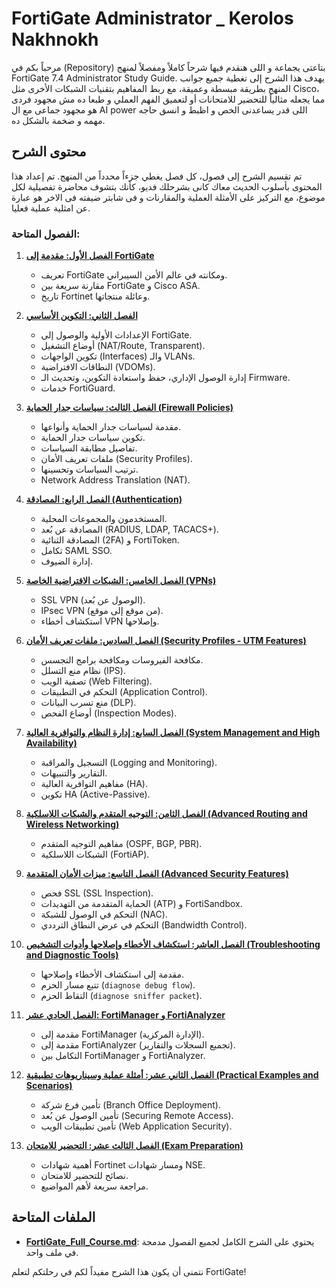 # FortiGate Administrator _ Kerolos Nakhnokh

مرحباً بكم في (Repository) بتاعتى يجماعة و اللى هنقدم فيها شرحاً كاملاً ومفصلاً لمنهج FortiGate 7.4 Administrator Study Guide. يهدف هذا الشرح إلى تغطية جميع جوانب المنهج بطريقة مبسطة وعميقة، مع ربط المفاهيم بتقنيات الشبكات الأخرى مثل Cisco، مما يجعله مثالياً للتحضير للامتحانات أو لتعميق الفهم العملي و طبعا ده مش مجهود فردى هو مجهود جماعى مع ال AI power اللى قدر يساعدنى الخص و اظبط و انسق حاجه مهمه و ضخمة بالشكل ده.

## محتوى الشرح

تم تقسيم الشرح إلى فصول، كل فصل يغطي جزءاً محدداً من المنهج. تم إعداد هذا المحتوى بأسلوب الحديث معاك كانى بشرحلك فديو، كأنك بتشوف محاضرة تفصيلية لكل موضوع، مع التركيز على الأمثلة العملية والمقارنات و فى شابتر ضيفته فى الاخر هو عبارة عن امثلية عملية فعليا.

### الفصول المتاحة:

1.  **[الفصل الأول: مقدمة إلى FortiGate](Chapter_01_Introduction_to_FortiGate.md)**
    -   تعريف FortiGate ومكانته في عالم الأمن السيبراني.
    -   مقارنة سريعة بين FortiGate و Cisco ASA.
    -   تاريخ Fortinet وعائلة منتجاتها.

2.  **[الفصل الثاني: التكوين الأساسي](Chapter_02_Basic_Configuration.md)**
    -   الإعدادات الأولية والوصول إلى FortiGate.
    -   أوضاع التشغيل (NAT/Route, Transparent).
    -   تكوين الواجهات (Interfaces) والـ VLANs.
    -   النطاقات الافتراضية (VDOMs).
    -   إدارة الوصول الإداري، حفظ واستعادة التكوين، وتحديث الـ Firmware.
    -   خدمات FortiGuard.

3.  **[الفصل الثالث: سياسات جدار الحماية (Firewall Policies)](Chapter_03_Firewall_Policies.md)**
    -   مقدمة لسياسات جدار الحماية وأنواعها.
    -   تكوين سياسات جدار الحماية.
    -   تفاصيل مطابقة السياسات.
    -   ملفات تعريف الأمان (Security Profiles).
    -   ترتيب السياسات وتحسينها.
    -   Network Address Translation (NAT).

4.  **[الفصل الرابع: المصادقة (Authentication)](Chapter_04_Authentication.md)**
    -   المستخدمون والمجموعات المحلية.
    -   المصادقة عن بُعد (RADIUS, LDAP, TACACS+).
    -   المصادقة الثنائية (2FA) و FortiToken.
    -   تكامل SAML SSO.
    -   إدارة الضيوف.

5.  **[الفصل الخامس: الشبكات الافتراضية الخاصة (VPNs)](Chapter_05_VPNs.md)**
    -   SSL VPN (الوصول عن بُعد).
    -   IPsec VPN (من موقع إلى موقع).
    -   استكشاف أخطاء VPN وإصلاحها.

6.  **[الفصل السادس: ملفات تعريف الأمان (Security Profiles - UTM Features)](Chapter_06_Security_Profiles.md)**
    -   مكافحة الفيروسات ومكافحة برامج التجسس.
    -   نظام منع التسلل (IPS).
    -   تصفية الويب (Web Filtering).
    -   التحكم في التطبيقات (Application Control).
    -   منع تسرب البيانات (DLP).
    -   أوضاع الفحص (Inspection Modes).

7.  **[الفصل السابع: إدارة النظام والتوافرية العالية (System Management and High Availability)](Chapter_07_System_Management_and_High_Availability.md)**
    -   التسجيل والمراقبة (Logging and Monitoring).
    -   التقارير والتنبيهات.
    -   مفاهيم التوافرية العالية (HA).
    -   تكوين HA (Active-Passive).

8.  **[الفصل الثامن: التوجيه المتقدم والشبكات اللاسلكية (Advanced Routing and Wireless Networking)](Chapter_08_Advanced_Routing_and_Wireless_Networking.md)**
    -   مفاهيم التوجيه المتقدم (OSPF, BGP, PBR).
    -   الشبكات اللاسلكية (FortiAP).

9.  **[الفصل التاسع: ميزات الأمان المتقدمة (Advanced Security Features)](Chapter_09_Advanced_Security_Features.md)**
    -   فحص SSL (SSL Inspection).
    -   الحماية المتقدمة من التهديدات (ATP) و FortiSandbox.
    -   التحكم في الوصول للشبكة (NAC).
    -   التحكم في عرض النطاق الترددي (Bandwidth Control).

10. **[الفصل العاشر: استكشاف الأخطاء وإصلاحها وأدوات التشخيص (Troubleshooting and Diagnostic Tools)](Chapter_10_Troubleshooting_and_Diagnostic_Tools.md)**
    -   مقدمة إلى استكشاف الأخطاء وإصلاحها.
    -   تتبع مسار الحزم (`diagnose debug flow`).
    -   التقاط الحزم (`diagnose sniffer packet`).

11. **[الفصل الحادي عشر: FortiManager و FortiAnalyzer](Chapter_11_FortiManager_and_FortiAnalyzer.md)**
    -   مقدمة إلى FortiManager (الإدارة المركزية).
    -   مقدمة إلى FortiAnalyzer (تجميع السجلات والتقارير).
    -   التكامل بين FortiManager و FortiAnalyzer.

12. **[الفصل الثاني عشر: أمثلة عملية وسيناريوهات تطبيقية (Practical Examples and Scenarios)](Chapter_12_Practical_Examples_and_Scenarios.md)**
    -   تأمين فرع شركة (Branch Office Deployment).
    -   تأمين الوصول عن بُعد (Securing Remote Access).
    -   تأمين تطبيقات الويب (Web Application Security).

13. **[الفصل الثالث عشر: التحضير للامتحان (Exam Preparation)](Chapter_13_Exam_Preparation.md)**
    -   أهمية شهادات Fortinet ومسار شهادات NSE.
    -   نصائح للتحضير للامتحان.
    -   مراجعة سريعة لأهم المواضيع.

## الملفات المتاحة

-   **[FortiGate_Full_Course.md](FortiGate_Full_Course.md)**: يحتوي على الشرح الكامل لجميع الفصول مدمجة في ملف واحد.

نتمنى أن يكون هذا الشرح مفيداً لكم في رحلتكم لتعلم FortiGate!

